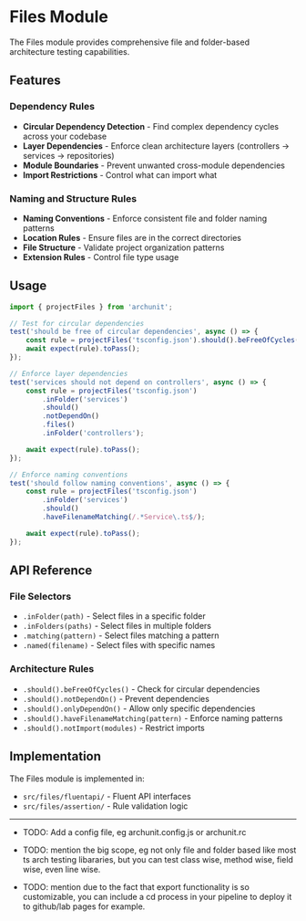 # Files Module

The Files module provides comprehensive file and folder-based architecture testing capabilities.

## Features

### Dependency Rules

- **Circular Dependency Detection** - Find complex dependency cycles across your codebase
- **Layer Dependencies** - Enforce clean architecture layers (controllers → services → repositories)
- **Module Boundaries** - Prevent unwanted cross-module dependencies
- **Import Restrictions** - Control what can import what

### Naming and Structure Rules

- **Naming Conventions** - Enforce consistent file and folder naming patterns
- **Location Rules** - Ensure files are in the correct directories
- **File Structure** - Validate project organization patterns
- **Extension Rules** - Control file type usage

## Usage

```typescript
import { projectFiles } from 'archunit';

// Test for circular dependencies
test('should be free of circular dependencies', async () => {
	const rule = projectFiles('tsconfig.json').should().beFreeOfCycles();
	await expect(rule).toPass();
});

// Enforce layer dependencies
test('services should not depend on controllers', async () => {
	const rule = projectFiles('tsconfig.json')
		.inFolder('services')
		.should()
		.notDependOn()
		.files()
		.inFolder('controllers');

	await expect(rule).toPass();
});

// Enforce naming conventions
test('should follow naming conventions', async () => {
	const rule = projectFiles('tsconfig.json')
		.inFolder('services')
		.should()
		.haveFilenameMatching(/.*Service\.ts$/);

	await expect(rule).toPass();
});
```

## API Reference

### File Selectors

- `.inFolder(path)` - Select files in a specific folder
- `.inFolders(paths)` - Select files in multiple folders
- `.matching(pattern)` - Select files matching a pattern
- `.named(filename)` - Select files with specific names

### Architecture Rules

- `.should().beFreeOfCycles()` - Check for circular dependencies
- `.should().notDependOn()` - Prevent dependencies
- `.should().onlyDependOn()` - Allow only specific dependencies
- `.should().haveFilenameMatching(pattern)` - Enforce naming patterns
- `.should().notImport(modules)` - Restrict imports

## Implementation

The Files module is implemented in:

- `src/files/fluentapi/` - Fluent API interfaces
- `src/files/assertion/` - Rule validation logic

---

- TODO: Add a config file, eg archunit.config.js or archunit.rc

- TODO: mention the big scope, eg not only file and folder based like most ts arch testing libararies, but you can test class wise, method wise, field wise, even line wise.

- TODO: mention due to the fact that export functionality is so customizable, you can include a cd process in your pipeline to deploy it to github/lab pages for example.
